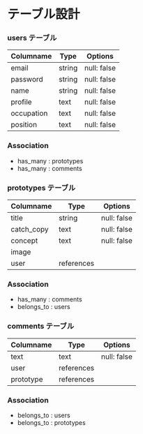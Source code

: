 # テーブル設計

### users テーブル

| Columname  | Type   | Options     |
| ---------- | ------ | ----------- |
| email      | string | null: false |
| password   | string | null: false |
| name       | string | null: false |
| profile    | text   | null: false |
| occupation | text   | null: false |
| position   | text   | null: false |

### Association

- has_many : prototypes
- has_many : comments


### prototypes テーブル

| Columname  | Type          | Options     |
| ---------- | ------------- | ----------- |
| title      | string        | null: false |
| catch_copy | text          | null: false |
| concept    | text          | null: false |
| image      |               |             |
| user       | references    |             |

### Association

- has_many : comments
- belongs_to : users


### comments テーブル

| Columname | Type       | Options     |
| --------- | ---------- | ----------- |
| text      | text       | null: false |
| user      | references |             |
| prototype | references |             |

### Association

- belongs_to : users
- belongs_to : prototypes
